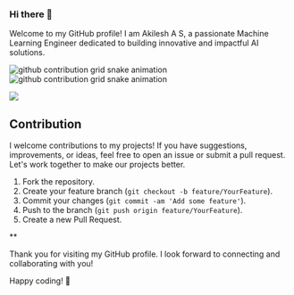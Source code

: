 ### Hi there 👋

Welcome to my GitHub profile! I am Akilesh A S, a passionate Machine Learning Engineer dedicated to building innovative and impactful AI solutions.

![github contribution grid snake animation](https://raw.githubusercontent.com/Akilesh-ML-Engineer/Akilesh-ML-Engineer/output/github-contribution-grid-snake-dark.svg#gh-dark-mode-only)
![github contribution grid snake animation](https://raw.githubusercontent.com/Akilesh-ML-Engineer/Akilesh-ML-Engineer/output/github-contribution-grid-snake.svg#gh-light-mode-only)

![](https://komarev.com/ghpvc/?username=Akilesh-ML-Engineer)

## Contribution

I welcome contributions to my projects! If you have suggestions, improvements, or ideas, feel free to open an issue or submit a pull request. Let's work together to make our projects better.

1. Fork the repository.
2. Create your feature branch (`git checkout -b feature/YourFeature`).
3. Commit your changes (`git commit -am 'Add some feature'`).
4. Push to the branch (`git push origin feature/YourFeature`).
5. Create a new Pull Request.

**

Thank you for visiting my GitHub profile. I look forward to connecting and collaborating with you!

Happy coding! 🚀
